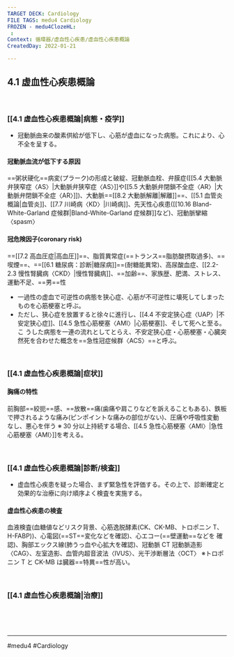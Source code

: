 ```yaml
---
TARGET DECK: Cardiology
FILE TAGS: medu4 Cardiology
FROZEN - medu4ClozeHL:
 : 
Context: 循環器/虚血性心疾患/虚血性心疾患概論
CreatedDay: 2022-01-21

---
```


## 4.1 虚血性心疾患概論

<br>

### [[4.1 虚血性心疾患概論|病態・疫学]]
* 冠動脈由来の酸素供給が低下し、心筋が虚血になった病態。これにより、心不全を呈する。
#### 冠動脈血流が低下する原因
==粥状硬化==病変(プラーク)の形成と破綻、冠動脈血栓、弁膜症([[5.4 大動脈弁狭窄症〈AS〉|大動脈弁狭窄症〈AS〉]]や[[5.5 大動脈弁閉鎖不全症〈AR〉|大動脈弁閉鎖不全症〈AR〉]])、大動脈==[[8.2 大動脈解離|解離]]==、[[5.1 血管炎概論|血管炎]]、[[7.7 川崎病〈KD〉|川崎病]]、先天性心疾患([[10.16 Bland-White-Garland 症候群|Bland-White-Garland 症候群]]など)、冠動脈攣縮〈spasm〉
#### 冠危険因子(coronary risk)
==[[7.2 高血圧症|高血圧]]==、脂質異常症(==トランス==脂肪酸摂取過多)、==喫煙==、==[[6.1 糖尿病：診断|糖尿病]]==(耐糖能異常)、高尿酸血症、[[2.2-2.3 慢性腎臓病〈CKD〉|慢性腎臓病]]、==加齢==、家族歴、肥満、ストレス、運動不足、==男==性
* 一過性の虚血で可逆性の病態を狭心症、心筋が不可逆性に壊死してしまったものを心筋梗塞と呼ぶ。
* ただし、狭心症を放置すると徐々に進行し、[[4.4 不安定狭心症〈UAP〉|不安定狭心症]]、[[4.5 急性心筋梗塞〈AMI〉|心筋梗塞]]、そして死へと至る。こ うした病態を一連の流れとしてとらえ、不安定狭心症・心筋梗塞・心臓突然死を合わせた概念を==急性冠症候群〈ACS〉==と呼ぶ。
<!--ID: 1643709296736-->



<br>

### [[4.1 虚血性心疾患概論|症状]]
#### 胸痛の特性
前胸部==絞扼==感、==放散==痛(歯痛や肩こりなどを訴えることもある)、鉄板で押されるような痛み(ピンポイントな痛みの部位がない)、圧痛や呼吸性変動 なし、悪心を伴う
※ 30 分以上持続する場合、[[4.5 急性心筋梗塞〈AMI〉|急性心筋梗塞〈AMI〉]]を考える。
<!--ID: 1643709296743-->




<br>

### [[4.1 虚血性心疾患概論|診断/検査]]
* 虚血性心疾患を疑った場合、まず緊急性を評価する。その上で、診断確定と効果的な治療に向け順序よく検査を実施する。
#### 虚血性心疾患の検査
血液検査(血糖値などリスク背景、心筋逸脱酵素(CK、CK-MB、トロポニン T、 H-FABP))、心電図(==ST==変化などを確認)、心エコー(==壁運動==などを 確認)、胸部エックス線(肺うっ血や心拡大を確認)、冠動脈 CT 冠動脈造影〈CAG〉、左室造影、血管内超音波法〈IVUS〉、光干渉断層法〈OCT〉
※トロポニン T と CK-MB は臓器==特異==性が高い。
<!--ID: 1643709296749-->





<br>

### [[4.1 虚血性心疾患概論|治療]]


<br><br><br>

---
#medu4 #Cardiology